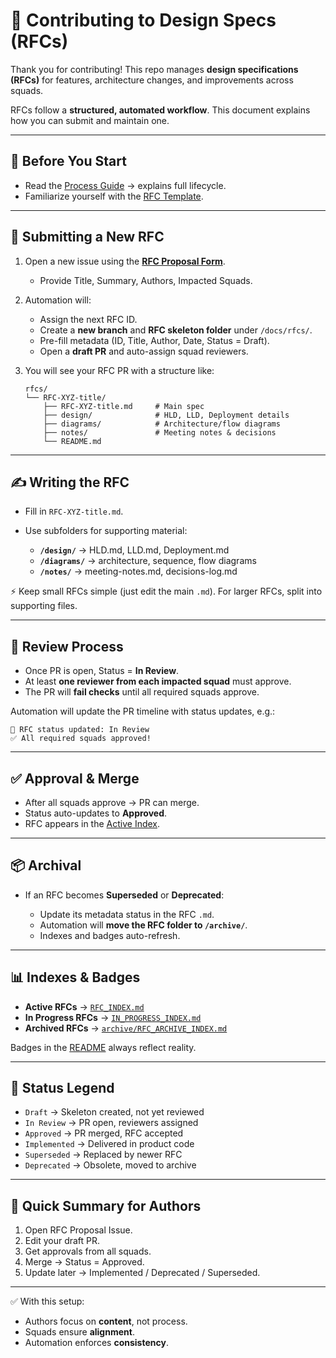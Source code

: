 # 🤝 Contributing to Design Specs (RFCs)

Thank you for contributing!
This repo manages **design specifications (RFCs)** for features, architecture changes, and improvements across squads.

RFCs follow a **structured, automated workflow**.
This document explains how you can submit and maintain one.

---

## 📌 Before You Start

* Read the [Process Guide](./PROCESS.md) → explains full lifecycle.
* Familiarize yourself with the [RFC Template](https://github.com/pranavwani/design-spec/blob/main/.github/templates/RFC_TEMPLATE.md).

---

## 📝 Submitting a New RFC

1. Open a new issue using the **[RFC Proposal Form](https://github.com/pranavwani/design-spec/issues/new?template=rfc-proposal.yml)**.

   * Provide Title, Summary, Authors, Impacted Squads.

2. Automation will:

   * Assign the next RFC ID.
   * Create a **new branch** and **RFC skeleton folder** under `/docs/rfcs/`.
   * Pre-fill metadata (ID, Title, Author, Date, Status = Draft).
   * Open a **draft PR** and auto-assign squad reviewers.

3. You will see your RFC PR with a structure like:

   ```
   rfcs/
   └── RFC-XYZ-title/
       ├── RFC-XYZ-title.md     # Main spec
       ├── design/              # HLD, LLD, Deployment details
       ├── diagrams/            # Architecture/flow diagrams
       ├── notes/               # Meeting notes & decisions
       └── README.md
   ```

---

## ✍️ Writing the RFC

* Fill in `RFC-XYZ-title.md`.
* Use subfolders for supporting material:

  * **`/design/`** → HLD.md, LLD.md, Deployment.md
  * **`/diagrams/`** → architecture, sequence, flow diagrams
  * **`/notes/`** → meeting-notes.md, decisions-log.md

⚡ Keep small RFCs simple (just edit the main `.md`).
For larger RFCs, split into supporting files.

---

## 👥 Review Process

* Once PR is open, Status = **In Review**.
* At least **one reviewer from each impacted squad** must approve.
* The PR will **fail checks** until all required squads approve.

Automation will update the PR timeline with status updates, e.g.:

```
🔄 RFC status updated: In Review
✅ All required squads approved!
```

---

## ✅ Approval & Merge

* After all squads approve → PR can merge.
* Status auto-updates to **Approved**.
* RFC appears in the [Active Index](./RFC_INDEX.md).

---

## 📦 Archival

* If an RFC becomes **Superseded** or **Deprecated**:

  * Update its metadata status in the RFC `.md`.
  * Automation will **move the RFC folder to `/archive/`**.
  * Indexes and badges auto-refresh.

---

## 📊 Indexes & Badges

* **Active RFCs** → [`RFC_INDEX.md`](./RFC_INDEX.md)
* **In Progress RFCs** → [`IN_PROGRESS_INDEX.md`](./IN_PROGRESS_INDEX.md)
* **Archived RFCs** → [`archive/RFC_ARCHIVE_INDEX.md`](./archive/RFC_ARCHIVE_INDEX.md)

Badges in the [README](./README.md) always reflect reality.

---

## 📌 Status Legend

* `Draft` → Skeleton created, not yet reviewed
* `In Review` → PR open, reviewers assigned
* `Approved` → PR merged, RFC accepted
* `Implemented` → Delivered in product code
* `Superseded` → Replaced by newer RFC
* `Deprecated` → Obsolete, moved to archive

---

## 🚀 Quick Summary for Authors

1. Open RFC Proposal Issue.
2. Edit your draft PR.
3. Get approvals from all squads.
4. Merge → Status = Approved.
5. Update later → Implemented / Deprecated / Superseded.

---

✅ With this setup:

* Authors focus on **content**, not process.
* Squads ensure **alignment**.
* Automation enforces **consistency**.
